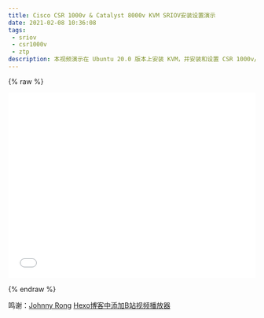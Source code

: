 ```yaml
---
title: Cisco CSR 1000v & Catalyst 8000v KVM SRIOV安装设置演示
date: 2021-02-08 10:36:08
tags:
 - sriov
 - csr1000v
 - ztp
description: 本视频演示在 Ubuntu 20.0 版本上安装 KVM，并安装和设置 CSR 1000v/Catalyst 8000v 的指南，内容包括 SRIOV，KVM 调优以及 CSR1KV 初始化配置等内容。
---
```



{% raw %}

<div style="position: relative; width: 100%; height: 0; padding-bottom: 75%;">
    <iframe src="//player.bilibili.com/player.html?aid=501530216&bvid=BV1VN411R75t&cid=294248612&page=1" scrolling="no" border="0" frameborder="no" framespacing="0" allowfullscreen="true" style="position: absolute; width: 100%; height: 100%; left: 0; top: 0;">
    </iframe>
</div>

{% endraw %}

鸣谢：[Johnny Rong](https://rongtianjie.github.io/) [Hexo博客中添加B站视频播放器](https://rongtianjie.github.io/2019/03/15/2019-03-15-HEXO%E4%B8%AD%E6%B7%BB%E5%8A%A0B%E7%AB%99%E8%A7%86%E9%A2%91%E6%92%AD%E6%94%BE%E5%99%A8/) 